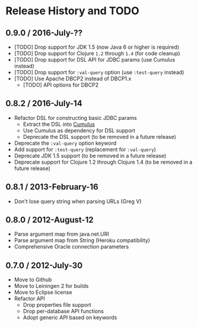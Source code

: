 # Release History and TODO


## 0.9.0 / 2016-July-??

* [TODO] Drop support for JDK 1.5 (now Java 6 or higher is required)
* [TODO] Drop support for Clojure `1.2` through `1.4` (for code cleanup)
* [TODO] Drop support for DSL API for JDBC params (use Cumulus instead)
* [TODO] Drop support for `:val-query` option (use `:test-query` instead)
* [TODO] Use Apache DBCP2 instead of DBCP1.x
  * [TODO] API options for DBCP2


## 0.8.2 / 2016-July-14

* Refactor DSL for constructing basic JDBC params
  * Extract the DSL into [Cumulus](https://github.com/kumarshantanu/cumulus)
  * Use Cumulus as dependency for DSL support
  * Deprecate the DSL support (to be removed in a future release)
* Deprecate the `:val-query` option keyword
* Add support for `:test-query` (replacement for `:val-query`)
* Deprecate JDK 1.5 support (to be removed in a future release)
* Deprecate support for Clojure 1.2 through Clojure 1.4 (to be removed in a future release)


## 0.8.1 / 2013-February-16

* Don't lose query string when parsing URLs (Greg V)

## 0.8.0 / 2012-August-12

* Parse argument map from java.net.URI
* Parse argument map from String (Heroku compatibility)
* Comprehensive Oracle connection parameters


## 0.7.0 / 2012-July-30

* Move to Github
* Move to Leiningen 2 for builds
* Move to Eclipse license
* Refactor API
  * Drop properties file support
  * Drop per-database API functions
  * Adopt generic API based on keywords

